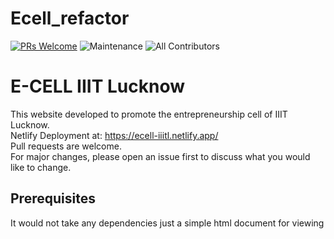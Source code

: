 # Ecell_refactor

[![PRs Welcome](https://img.shields.io/badge/PRs-welcome-brightgreen.svg?style=flat-square)](http://makeapullrequest.com)
<img alt="Maintenance" src="https://img.shields.io/maintenance/yes/2021?style=flat-square">
![All Contributors](https://img.shields.io/badge/all_contributors-9-orange.svg?style=flat-square)

# E-CELL IIIT Lucknow
This website developed to promote the entrepreneurship cell of IIIT Lucknow.<br>
Netlify Deployment at: https://ecell-iiitl.netlify.app/ <br>
Pull requests are welcome.<br>
For major changes, please open an issue first to discuss what you would like to change.<br>
## Prerequisites 
It would not take any dependencies just a simple html document for viewing 

